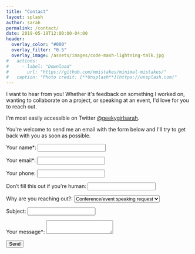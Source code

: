 ```yaml
---
title: "Contact"
layout: splash
author: sarah
permalink: /contact/
date: 2019-05-19T12:00:00-04:00
header:
  overlay_color: "#000"
  overlay_filter: "0.5"
  overlay_image: /assets/images/code-mash-lightning-talk.jpg
#   actions:
#     - label: "Download"
#       url: "https://github.com/mmistakes/minimal-mistakes/"
#   caption: "Photo credit: [**Unsplash**](https://unsplash.com)"
---
```


I want to hear from you! Whether it's feedback on something I worked on, wanting 
to collaborate on a project, or speaking at an event, I'd love for you to reach out.

I'm most easily accessible on Twitter [@geekygirlsarah](https://twitter.com/geekygirlsarah).

You're welcome to send me an email with the form below and I'll try to get back 
with you as soon as possible.


<form name="contact" method="POST" data-netlify="true" netlify-honeypot="captcha">
  <p>
    <label>Your name*: <input type="text" name="name" required=""/></label>   
  </p>
  <p>
    <label>Your email*: <input type="email" name="email" required="" /></label>
  </p>
  <p>
    <label>Your phone: <input type="tel" name="phone" /></label>
  </p>
  <p class="hidden">
    <label>Don’t fill this out if you're human: <input name="captcha" /></label>
  </p>
  <p>
    <label>Why are you reaching out?: <select name="reason" >
      <option value="speaking">Conference/event speaking request</option>
      <option value="podcast">Podcast guest request</option>
      <option value="job">Talk about a job</option>
      <option value="website">Website issue</option>
      <option value="hey">Just reaching out</option>
      <option value="other">Something else</option>
    </select></label>
  </p>
  <p>
    <label>Subject: <input type="text" name="subject" /></label>   
  </p>
  <p>
    <label>Your message*: <textarea name="message" required=""></textarea></label>
  </p>
  <p>
    <button type="submit">Send</button>
  </p>
</form>
